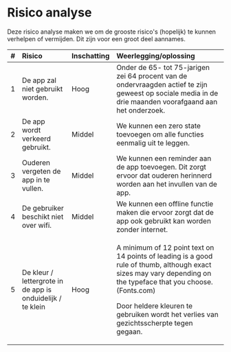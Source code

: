 # Risico analyse

Deze risico analyse maken we om de grooste risico's \(hopelijk\) te kunnen verhelpen of vermijden. Dit zijn voor een groot deel aannames. 

<table>
  <thead>
    <tr>
      <th style="text-align:left">#</th>
      <th style="text-align:left">Risico</th>
      <th style="text-align:left">Inschatting</th>
      <th style="text-align:left">Weerlegging/oplossing</th>
    </tr>
  </thead>
  <tbody>
    <tr>
      <td style="text-align:left">1</td>
      <td style="text-align:left">De app zal niet gebruikt worden.</td>
      <td style="text-align:left">Hoog</td>
      <td style="text-align:left">Onder de 65- tot 75-jarigen zei 64 procent van de ondervraagden actief
        te zijn geweest op sociale media in de drie maanden voorafgaand aan het
        onderzoek.</td>
    </tr>
    <tr>
      <td style="text-align:left">2</td>
      <td style="text-align:left">De app wordt verkeerd gebruikt.</td>
      <td style="text-align:left">Middel</td>
      <td style="text-align:left">We kunnen een zero state toevoegen om alle functies eenmalig uit te leggen.</td>
    </tr>
    <tr>
      <td style="text-align:left">3</td>
      <td style="text-align:left">Ouderen vergeten de app in te vullen.</td>
      <td style="text-align:left">Middel</td>
      <td style="text-align:left">We kunnen een reminder aan de app toevoegen. Dit zorgt ervoor dat ouderen
        herinnerd worden aan het invullen van de app.</td>
    </tr>
    <tr>
      <td style="text-align:left">4</td>
      <td style="text-align:left">De gebruiker beschikt niet over wifi.</td>
      <td style="text-align:left">Middel</td>
      <td style="text-align:left">We kunnen een offline functie maken die ervoor zorgt dat de app ook gebruikt
        kan worden zonder internet.</td>
    </tr>
    <tr>
      <td style="text-align:left">5</td>
      <td style="text-align:left">De kleur / lettergrote in de app is onduidelijk / te klein</td>
      <td style="text-align:left">Hoog</td>
      <td style="text-align:left">
        <p>A minimum of 12 point text on 14 points of leading is a good rule of thumb,
          although exact sizes may vary depending on the typeface that you choose.
          (Fonts.com)</p>
        <p></p>
        <p>Door heldere kleuren te gebruiken wordt het verlies van gezichtsscherpte
          tegen gegaan.</p>
      </td>
    </tr>
  </tbody>
</table>